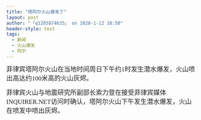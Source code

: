 ```yaml
---
title: "塔阿尔火山爆发了"
layout: post
author: "「q1205874635」 on 2020-1-12 18:50"
header-style: text
tags:
  - 新闻
  - 火山爆发
  - 阿尔
---
```


<head></head>
<body>
 <p style="line-height:24px;text-indent:nullem;text-align:left"><font face="微软雅黑"><font style="font-size:16px"><font color="#222222"><font face="Verdana, Helvetica, sans-serif, Tahoma, &amp;quot"><font style="font-size:17px">菲律宾塔阿尔火山在当地时间周日下午约1时发生潜水爆发，火山喷出高达约100米高的火山灰烬。</font></font></font></font></font></p>
 <p style="line-height:24px;text-indent:nullem;text-align:left"><font face="微软雅黑"><font style="font-size:16px"><font color="#222222"><font face="Verdana, Helvetica, sans-serif, Tahoma, &amp;quot"><font style="font-size:17px">菲律宾火山与地震研究所副部长索力登在接受菲律宾媒体INQUIRER.NET访问时确认，塔阿尔火山下午发生潜水爆发，火山在喷发中喷出灰烬。</font></font></font></font></font></p>
 <br>
</body>


